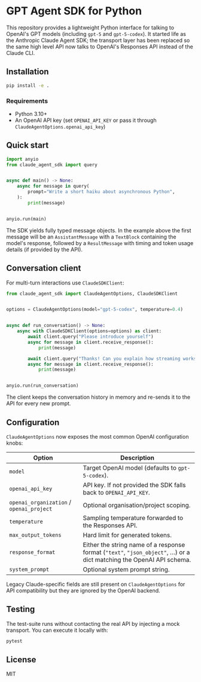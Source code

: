 # GPT Agent SDK for Python

This repository provides a lightweight Python interface for talking to
OpenAI's GPT models (including `gpt-5` and `gpt-5-codex`). It started life as
the Anthropic Claude Agent SDK; the transport layer has been replaced so the
same high level API now talks to OpenAI's Responses API instead of the Claude
CLI.

## Installation

```bash
pip install -e .
```

### Requirements

- Python 3.10+
- An OpenAI API key (set `OPENAI_API_KEY` or pass it through
  `ClaudeAgentOptions.openai_api_key`)

## Quick start

```python
import anyio
from claude_agent_sdk import query


async def main() -> None:
    async for message in query(
        prompt="Write a short haiku about asynchronous Python",
    ):
        print(message)


anyio.run(main)
```

The SDK yields fully typed message objects. In the example above the first
message will be an `AssistantMessage` with a `TextBlock` containing the model's
response, followed by a `ResultMessage` with timing and token usage details (if
provided by the API).

## Conversation client

For multi-turn interactions use `ClaudeSDKClient`:

```python
from claude_agent_sdk import ClaudeAgentOptions, ClaudeSDKClient


options = ClaudeAgentOptions(model="gpt-5-codex", temperature=0.4)


async def run_conversation() -> None:
    async with ClaudeSDKClient(options=options) as client:
        await client.query("Please introduce yourself")
        async for message in client.receive_response():
            print(message)

        await client.query("Thanks! Can you explain how streaming works?")
        async for message in client.receive_response():
            print(message)


anyio.run(run_conversation)
```

The client keeps the conversation history in memory and re-sends it to the API
for every new prompt.

## Configuration

`ClaudeAgentOptions` now exposes the most common OpenAI configuration knobs:

| Option | Description |
| ------ | ----------- |
| `model` | Target OpenAI model (defaults to `gpt-5-codex`). |
| `openai_api_key` | API key. If not provided the SDK falls back to `OPENAI_API_KEY`. |
| `openai_organization` / `openai_project` | Optional organisation/project scoping. |
| `temperature` | Sampling temperature forwarded to the Responses API. |
| `max_output_tokens` | Hard limit for generated tokens. |
| `response_format` | Either the string name of a response format (`"text"`, `"json_object"`, …) or a dict matching the OpenAI API schema. |
| `system_prompt` | Optional system prompt string. |

Legacy Claude-specific fields are still present on `ClaudeAgentOptions` for API
compatibility but they are ignored by the OpenAI backend.

## Testing

The test-suite runs without contacting the real API by injecting a mock
transport. You can execute it locally with:

```bash
pytest
```

## License

MIT
